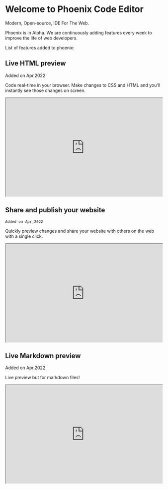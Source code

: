 # Welcome to Phoenix Code Editor
Modern, Open-source, IDE For The Web. 

Phoenix is in Alpha. We are continuously adding features every 
week to improve the life of web developers.

List of features added to phoenix:
## Live HTML preview
Added on Apr,2022

Code real-time in your browser. Make changes to CSS and HTML and you'll instantly see those changes on screen.

<iframe allow="fullscreen;" width="100%" height="315"
src="https://www.youtube.com/embed/RIslg6XQwLA">
</iframe>

## Share and publish your website
`Added on Apr,2022`

Quickly preview changes and share your website with others on the web with a single click.


<iframe allow="fullscreen;" width="100%" height="315"
src="https://www.youtube.com/embed/dJTZ2iduagg">
</iframe>

## Live Markdown preview
Added on Apr,2022

Live preview but for markdown files!

<iframe allow="fullscreen;" width="100%" height="315"
src="https://www.youtube.com/embed/buDeBgf-B60">
</iframe>
